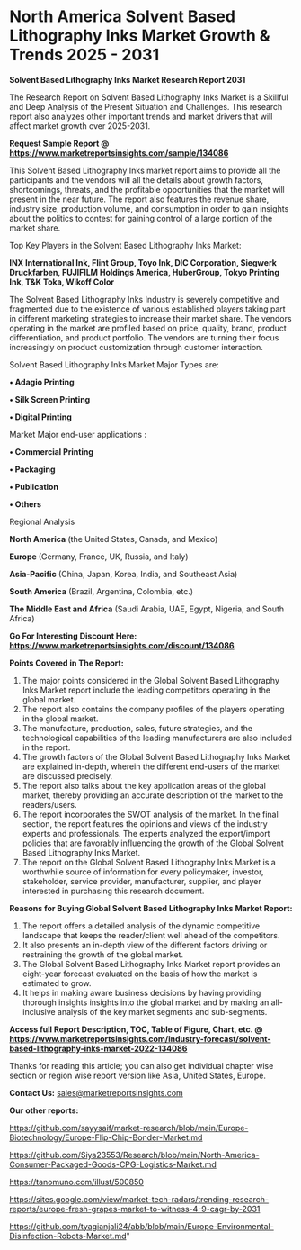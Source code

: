 # North America Solvent Based Lithography Inks Market Growth & Trends 2025 - 2031

<strong>Solvent Based Lithography Inks Market Research Report 2031</strong>

The Research Report on Solvent Based Lithography Inks Market is a Skillful and Deep Analysis of the Present Situation and Challenges. This research report also analyzes other important trends and market drivers that will affect market growth over 2025-2031.

<strong>Request Sample Report @ <a href=https://www.marketreportsinsights.com/sample/134086>https://www.marketreportsinsights.com/sample/134086</a></strong>

This Solvent Based Lithography Inks market report aims to provide all the participants and the vendors will all the details about growth factors, shortcomings, threats, and the profitable opportunities that the market will present in the near future. The report also features the revenue share, industry size, production volume, and consumption in order to gain insights about the politics to contest for gaining control of a large portion of the market share.

Top Key Players in the Solvent Based Lithography Inks Market:

<strong>INX International Ink, Flint Group, Toyo Ink, DIC Corporation, Siegwerk Druckfarben, FUJIFILM Holdings America, HuberGroup, Tokyo Printing Ink, T&K Toka, Wikoff Color</strong>

The Solvent Based Lithography Inks Industry is severely competitive and fragmented due to the existence of various established players taking part in different marketing strategies to increase their market share. The vendors operating in the market are profiled based on price, quality, brand, product differentiation, and product portfolio. The vendors are turning their focus increasingly on product customization through customer interaction.

Solvent Based Lithography Inks Market Major Types are:

<strong>• Adagio Printing

• Silk Screen Printing

• Digital Printing</strong>

Market Major end-user applications :

<strong>• Commercial Printing

• Packaging

• Publication

• Others</strong>

Regional Analysis

</u><strong><b>North America</b></strong> (the United States, Canada, and Mexico)

<strong><b>Europe </b></strong>(Germany, France, UK, Russia, and Italy)

<strong><b>Asia-Pacific</b></strong> (China, Japan, Korea, India, and Southeast Asia)

<strong><b>South America</b></strong> (Brazil, Argentina, Colombia, etc.)

<strong><b>The Middle East and Africa</b></strong> (Saudi Arabia, UAE, Egypt, Nigeria, and South Africa)

<strong>Go For Interesting Discount Here: <a href=https://www.marketreportsinsights.com/discount/134086>https://www.marketreportsinsights.com/discount/134086</a></strong>

<strong>Points Covered in The Report:</strong>
<ol>
  <li>The major points considered in the Global Solvent Based Lithography Inks Market report include the leading competitors operating in the global market.</li>
  <li>The report also contains the company profiles of the players operating in the global market.</li>
  <li>The manufacture, production, sales, future strategies, and the technological capabilities of the leading manufacturers are also included in the report.</li>
  <li>The growth factors of the Global Solvent Based Lithography Inks Market are explained in-depth, wherein the different end-users of the market are discussed precisely.</li>
  <li>The report also talks about the key application areas of the global market, thereby providing an accurate description of the market to the readers/users.</li>
  <li>The report incorporates the SWOT analysis of the market. In the final section, the report features the opinions and views of the industry experts and professionals. The experts analyzed the export/import policies that are favorably influencing the growth of the Global Solvent Based Lithography Inks Market.</li>
  <li>The report on the Global Solvent Based Lithography Inks Market is a worthwhile source of information for every policymaker, investor, stakeholder, service provider, manufacturer, supplier, and player interested in purchasing this research document.</li>
</ol>
<strong>Reasons for Buying Global Solvent Based Lithography Inks Market Report:</strong>

<ol>
  <li>The report offers a detailed analysis of the dynamic competitive landscape that keeps the reader/client well ahead of the competitors.</li>
  <li>It also presents an in-depth view of the different factors driving or restraining the growth of the global market.</li>
  <li>The Global Solvent Based Lithography Inks Market report provides an eight-year forecast evaluated on the basis of how the market is estimated to grow.</li>
  <li>It helps in making aware business decisions by having providing thorough insights insights into the global market and by making an all-inclusive analysis of the key market segments and sub-segments.</li>
</ol>
<strong>Access full Report Description, TOC, Table of Figure, Chart, etc. @ <a href=https://www.marketreportsinsights.com/industry-forecast/solvent-based-lithography-inks-market-2022-134086>https://www.marketreportsinsights.com/industry-forecast/solvent-based-lithography-inks-market-2022-134086</a></strong>


Thanks for reading this article; you can also get individual chapter wise section or region wise report version like Asia, United States, Europe.

<strong>Contact Us:</strong>
sales@marketreportsinsights.com

<strong>Our other reports:</strong>

<a href=https://github.com/sayysaif/market-research/blob/main/Europe-Biotechnology/Europe-Flip-Chip-Bonder-Market.md>https://github.com/sayysaif/market-research/blob/main/Europe-Biotechnology/Europe-Flip-Chip-Bonder-Market.md</a>

<a href=https://github.com/Siya23553/Research/blob/main/North-America-Consumer-Packaged-Goods-CPG-Logistics-Market.md>https://github.com/Siya23553/Research/blob/main/North-America-Consumer-Packaged-Goods-CPG-Logistics-Market.md</a>

<a href=https://tanomuno.com/illust/500850>https://tanomuno.com/illust/500850</a>

<a href=https://sites.google.com/view/market-tech-radars/trending-research-reports/europe-fresh-grapes-market-to-witness-4-9-cagr-by-2031>https://sites.google.com/view/market-tech-radars/trending-research-reports/europe-fresh-grapes-market-to-witness-4-9-cagr-by-2031</a>

<a href=https://github.com/tyagianjali24/abb/blob/main/Europe-Environmental-Disinfection-Robots-Market.md>https://github.com/tyagianjali24/abb/blob/main/Europe-Environmental-Disinfection-Robots-Market.md</a>"
